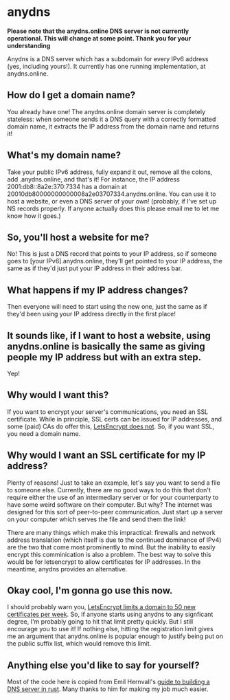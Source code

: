# anydns
**Please note that the anydns.online DNS server is not currently operational. This will change at some point. Thank you for your understanding**

Anydns is a DNS server which has a subdomain for every IPv6 address (yes, including yours!). It currently has one running implementation, at anydns.online.

## How do I get a domain name?
You already have one! The anydns.online domain server is completely stateless: when someone sends it a DNS query with a correctly formatted domain name, it extracts the IP address from the domain name and returns it!

## What's my domain name?
Take your public IPv6 address, fully expand it out, remove all the colons, add .anydns.online, and that's it! For instance, the IP address 2001:db8::8a2e:370:7334 has a domain at 20010db80000000000008a2e03707334.anydns.online. You can use it to host a website, or even a DNS server of your own! (probably, if I've set up NS records properly. If anyone actually does this please email me to let me know how it goes.)

## So, you'll host a website for me?
No! This is just a DNS record that points to your IP address, so if someone goes to [your IPv6].anydns.online, they'll get pointed to your IP address, the same as if they'd just put your IP address in their address bar.

## What happens if my IP address changes?
Then everyone will need to start using the new one, just the same as if they'd been using your IP address directly in the first place!

## It sounds like, if I want to host a website, using anydns.online is basically the same as giving people my IP address but with an extra step.
Yep!

## Why would I want this?
If you want to encrypt your server's communications, you need an SSL certificate. While in principle, SSL certs can be issued for IP addresses, and some (paid) CAs do offer this, [LetsEncrypt does not](https://community.letsencrypt.org/t/ssl-on-a-ip-instead-of-domain/90635). So, if you want SSL, you need a domain name.

## Why would I want an SSL certificate for my IP address?
Plenty of reasons! Just to take an example, let's say you want to send a file to someone else. Currently, there are no good ways to do this that don't require either the use of an intermediary server or for your counterparty to have some weird software on their computer. But why? The internet was designed for this sort of peer-to-peer communication. Just start up a server on your computer which serves the file and send them the link!

There are many things which make this impractical: firewalls and network address translation (which itself is due to the continued dominance of IPv4) are the two that come most prominently to mind. But the inability to easily encrypt this comminication is also a problem. The best way to solve this would be for letsencrypt to allow certificates for IP addresses. In the meantime, anydns provides an alternative.

## Okay cool, I'm gonna go use this now.
I should probably warn you, [LetsEncrypt limits a domain to 50 new certificates per week](https://letsencrypt.org/docs/rate-limits/). So, if anyone starts using anydns to any signficant degree, I'm probably going to hit that limit pretty quickly. But I still encourage you to use it! If nothing else, hitting the registration limit gives me an argument that anydns.online is popular enough to justify being put on the public suffix list, which would remove this limit.

## Anything else you'd like to say for yourself?
Most of the code here is copied from Emil Hernvall's [guide to building a DNS server in rust](https://github.com/EmilHernvall/dnsguide). Many thanks to him for making my job much easier.